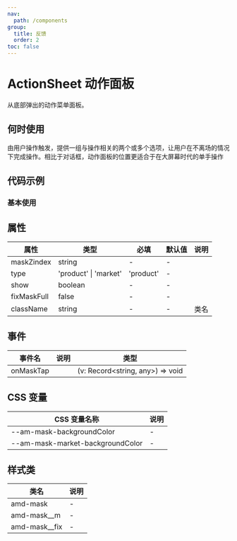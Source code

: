 ```yaml
---
nav:
  path: /components
group:
  title: 反馈
  order: 2
toc: false
---
```


# ActionSheet 动作面板
从底部弹出的动作菜单面板。
## 何时使用 
由用户操作触发，提供一组与操作相关的两个或多个选项，让用户在不离场的情况下完成操作。相比于对话框，动作面板的位置更适合于在大屏幕时代的单手操作
## 代码示例
### 基本使用
<code src='../../demo/pages/ActionSheet'></code>

## 属性 


| 属性 | 类型 | 必填 | 默认值 | 说明 |
| -----|-----|-----|-----|----- |
| maskZindex | string | - | - |  |
| type | 'product' &verbar; 'market' | 'product' | - |  |
| show | boolean | - | - |  |
| fixMaskFull | false | - | - |  |
| className | string | - | - | 类名 |

## 事件 


| 事件名 | 说明 | 类型 |
| -----|-----|----- |
| onMaskTap |  | (v: Record<string, any>) => void |

## CSS 变量 

| CSS 变量名称 | 说明 |
| -----|----- |
| --am-mask-backgroundColor | - |
| --am-mask-market-backgroundColor | - |

## 样式类 

| 类名 | 说明 |
| -----|----- |
| amd-mask | - |
| amd-mask__m | - |
| amd-mask__fix | - |


